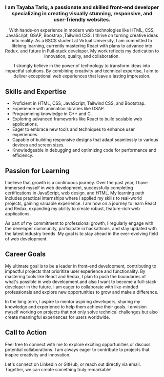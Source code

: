 <div align="center">
    <h3>I am Tayaba Tariq, a passionate and skilled front-end developer specializing in creating visually stunning, responsive, and user-friendly websites.</h3>
    <p>
        With hands-on experience in modern web technologies like HTML, CSS, JavaScript, GSAP, Boostrap ,Tailwind CSS. I thrive on turning creative ideas into reality. 
        As a BSCS student at Virtual University, I am committed to lifelong learning, currently mastering React with plans to advance into Redux. and future in Full-stack developer.
        My work reflects my dedication to innovation, quality, and collaboration.
    </p>
    <p>
        I strongly believe in the power of technology to transform ideas into impactful solutions. By combining creativity and technical expertise, I aim to deliver exceptional web experiences that leave a lasting impression.
    </p>
</div>

<div>
    <h2>Skills and Expertise</h2>
    <ul>
        <li>Proficient in HTML, CSS, JavaScript, Tailwind CSS, and Bootstrap.</li>
        <li>Experience with animation libraries like GSAP.</li>
        <li>Programming knowledge in C++ and C.</li>
        <li>Exploring advanced frameworks like React to build scalable web applications.</li>
        <li>Eager to embrace new tools and techniques to enhance user experiences.</li>
        <li>Capable of building responsive designs that adapt seamlessly to various devices and screen sizes.</li>
        <li>Knowledgeable in debugging and optimizing code for performance and efficiency.</li>
    </ul>
</div>

<div>
    <h2>Passion for Learning</h2>
    <p>
        I believe that growth is a continuous journey. Over the past year, I have immersed myself in web development, successfully completing certifications in JavaScript, web design, and HTML. 
        My learning path includes practical internships where I applied my skills to real-world projects, gaining valuable experience. 
        I am now on a journey to learn React and Redux, expanding my ability to create robust, feature-rich web applications.
    </p>
    <p>
        As part of my commitment to professional growth, I regularly engage with the developer community, participate in hackathons, and stay updated with the latest industry trends. 
        My goal is to stay ahead in the ever-evolving field of web development.
    </p>
</div>

<div>
    <h2>Career Goals</h2>
    <p>
        My ultimate goal is to be a leader in front-end development, contributing to impactful projects that prioritize user experience and functionality. 
        By mastering tools like React and Redux, I plan to push the boundaries of what's possible in web development.and also I want to become a full-stack developer in the future. 
        I am eager to collaborate with like-minded professionals and explore new opportunities to grow and make a difference.
    </p>
    <p>
        In the long term, I aspire to mentor aspiring developers, sharing my knowledge and experience to help them achieve their goals. 
        I envision myself working on projects that not only solve technical challenges but also create meaningful experiences for users worldwide.
    </p>
</div>

<div>
    <h2>Call to Action</h2>
    <p>
        Feel free to connect with me to explore exciting opportunities or discuss potential collaborations. 
        I am always eager to contribute to projects that inspire creativity and innovation.
    </p>
    <p>
        Let's connect on LinkedIn or GitHub, or reach out directly via email. Together, we can create something truly remarkable!
    </p>
</div>
